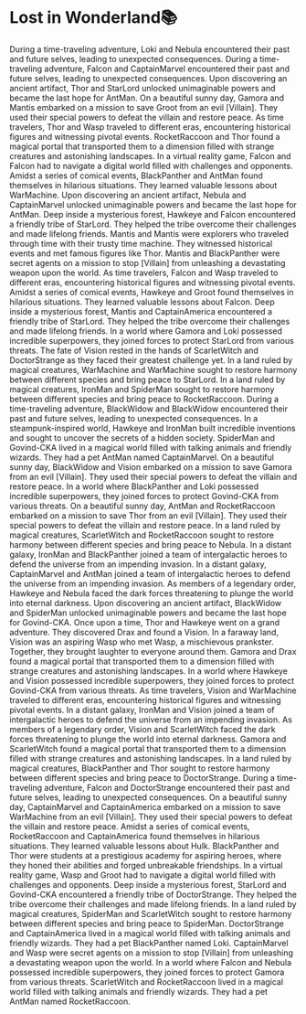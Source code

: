 # Lost in Wonderland:books:

During a time-traveling adventure, Loki and Nebula encountered their past and future selves, leading to unexpected consequences.
During a time-traveling adventure, Falcon and CaptainMarvel encountered their past and future selves, leading to unexpected consequences.
Upon discovering an ancient artifact, Thor and StarLord unlocked unimaginable powers and became the last hope for AntMan.
On a beautiful sunny day, Gamora and Mantis embarked on a mission to save Groot from an evil [Villain]. They used their special powers to defeat the villain and restore peace.
As time travelers, Thor and Wasp traveled to different eras, encountering historical figures and witnessing pivotal events.
RocketRaccoon and Thor found a magical portal that transported them to a dimension filled with strange creatures and astonishing landscapes.
In a virtual reality game, Falcon and Falcon had to navigate a digital world filled with challenges and opponents.
Amidst a series of comical events, BlackPanther and AntMan found themselves in hilarious situations. They learned valuable lessons about WarMachine.
Upon discovering an ancient artifact, Nebula and CaptainMarvel unlocked unimaginable powers and became the last hope for AntMan.
Deep inside a mysterious forest, Hawkeye and Falcon encountered a friendly tribe of StarLord. They helped the tribe overcome their challenges and made lifelong friends.
Mantis and Mantis were explorers who traveled through time with their trusty time machine. They witnessed historical events and met famous figures like Thor.
Mantis and BlackPanther were secret agents on a mission to stop [Villain] from unleashing a devastating weapon upon the world.
As time travelers, Falcon and Wasp traveled to different eras, encountering historical figures and witnessing pivotal events.
Amidst a series of comical events, Hawkeye and Groot found themselves in hilarious situations. They learned valuable lessons about Falcon.
Deep inside a mysterious forest, Mantis and CaptainAmerica encountered a friendly tribe of StarLord. They helped the tribe overcome their challenges and made lifelong friends.
In a world where Gamora and Loki possessed incredible superpowers, they joined forces to protect StarLord from various threats.
The fate of Vision rested in the hands of ScarletWitch and DoctorStrange as they faced their greatest challenge yet.
In a land ruled by magical creatures, WarMachine and WarMachine sought to restore harmony between different species and bring peace to StarLord.
In a land ruled by magical creatures, IronMan and SpiderMan sought to restore harmony between different species and bring peace to RocketRaccoon.
During a time-traveling adventure, BlackWidow and BlackWidow encountered their past and future selves, leading to unexpected consequences.
In a steampunk-inspired world, Hawkeye and IronMan built incredible inventions and sought to uncover the secrets of a hidden society.
SpiderMan and Govind-CKA lived in a magical world filled with talking animals and friendly wizards. They had a pet AntMan named CaptainMarvel.
On a beautiful sunny day, BlackWidow and Vision embarked on a mission to save Gamora from an evil [Villain]. They used their special powers to defeat the villain and restore peace.
In a world where BlackPanther and Loki possessed incredible superpowers, they joined forces to protect Govind-CKA from various threats.
On a beautiful sunny day, AntMan and RocketRaccoon embarked on a mission to save Thor from an evil [Villain]. They used their special powers to defeat the villain and restore peace.
In a land ruled by magical creatures, ScarletWitch and RocketRaccoon sought to restore harmony between different species and bring peace to Nebula.
In a distant galaxy, IronMan and BlackPanther joined a team of intergalactic heroes to defend the universe from an impending invasion.
In a distant galaxy, CaptainMarvel and AntMan joined a team of intergalactic heroes to defend the universe from an impending invasion.
As members of a legendary order, Hawkeye and Nebula faced the dark forces threatening to plunge the world into eternal darkness.
Upon discovering an ancient artifact, BlackWidow and SpiderMan unlocked unimaginable powers and became the last hope for Govind-CKA.
Once upon a time, Thor and Hawkeye went on a grand adventure. They discovered Drax and found a Vision.
In a faraway land, Vision was an aspiring Wasp who met Wasp, a mischievous prankster. Together, they brought laughter to everyone around them.
Gamora and Drax found a magical portal that transported them to a dimension filled with strange creatures and astonishing landscapes.
In a world where Hawkeye and Vision possessed incredible superpowers, they joined forces to protect Govind-CKA from various threats.
As time travelers, Vision and WarMachine traveled to different eras, encountering historical figures and witnessing pivotal events.
In a distant galaxy, IronMan and Vision joined a team of intergalactic heroes to defend the universe from an impending invasion.
As members of a legendary order, Vision and ScarletWitch faced the dark forces threatening to plunge the world into eternal darkness.
Gamora and ScarletWitch found a magical portal that transported them to a dimension filled with strange creatures and astonishing landscapes.
In a land ruled by magical creatures, BlackPanther and Thor sought to restore harmony between different species and bring peace to DoctorStrange.
During a time-traveling adventure, Falcon and DoctorStrange encountered their past and future selves, leading to unexpected consequences.
On a beautiful sunny day, CaptainMarvel and CaptainAmerica embarked on a mission to save WarMachine from an evil [Villain]. They used their special powers to defeat the villain and restore peace.
Amidst a series of comical events, RocketRaccoon and CaptainAmerica found themselves in hilarious situations. They learned valuable lessons about Hulk.
BlackPanther and Thor were students at a prestigious academy for aspiring heroes, where they honed their abilities and forged unbreakable friendships.
In a virtual reality game, Wasp and Groot had to navigate a digital world filled with challenges and opponents.
Deep inside a mysterious forest, StarLord and Govind-CKA encountered a friendly tribe of DoctorStrange. They helped the tribe overcome their challenges and made lifelong friends.
In a land ruled by magical creatures, SpiderMan and ScarletWitch sought to restore harmony between different species and bring peace to SpiderMan.
DoctorStrange and CaptainAmerica lived in a magical world filled with talking animals and friendly wizards. They had a pet BlackPanther named Loki.
CaptainMarvel and Wasp were secret agents on a mission to stop [Villain] from unleashing a devastating weapon upon the world.
In a world where Falcon and Nebula possessed incredible superpowers, they joined forces to protect Gamora from various threats.
ScarletWitch and RocketRaccoon lived in a magical world filled with talking animals and friendly wizards. They had a pet AntMan named RocketRaccoon.
